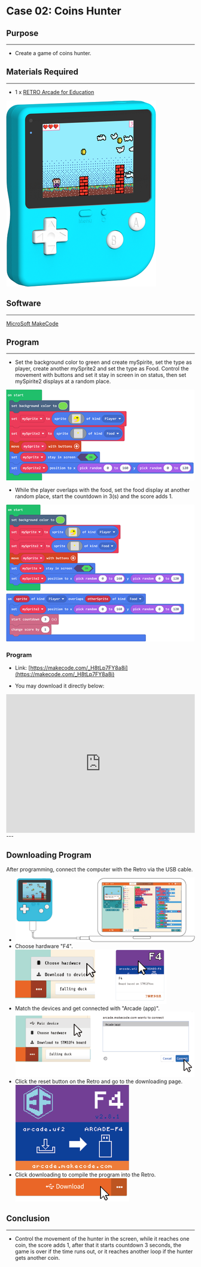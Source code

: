# Case 02: Coins Hunter 

## Purpose
---
- Create a game of coins hunter. 

## Materials Required 
---

- 1 x [RETRO Arcade for Education](https://www.elecfreaks.com/retro-arcade-for-education.html)



![](./images/retro-case-01-01.png)



## Software

---

[MicroSoft MakeCode](https://arcade.makecode.com/)


## Program

---

- Set the background color to green and create mySpirite, set the type as player, create another mySprite2 and set the type as Food. Control the movement with buttons and set it stay in screen in on status, then set mySpirite2 displays at a random place. 

![](./images/retro-case-06-01.png)


- While the player overlaps with the food, set the food display at another random place, start the countdown in 3(s) and the score adds 1.


![](./images/retro-case-06-02.png)

### Program
- Link: [https://makecode.com/_H8tLp7FY8a8i](https://makecode.com/_H8tLp7FY8a8i)

 


- You may download it directly below:

<div style="position:relative;height:calc(300px + 5em);width:100%;overflow:hidden;"><iframe style="position:absolute;top:0;left:0;width:100%;height:100%;" src="https://arcade.makecode.com/---codeembed#pub:_esMgCi9RYh0F" allowfullscreen="allowfullscreen" frameborder="0" sandbox="allow-scripts allow-same-origin"></iframe></div>
---



## Downloading Program 

After programming, connect the computer with the Retro via the USB cable.

- ![](./images/retro-case-01-10.png)
- Choose hardware "F4".
  ![](./images/retro-case-01-11.png)
- Match the devices and get connected with "Arcade (app)".
  ![](./images/retro-case-01-12.png)
- Click the reset button on the Retro and go to the downloading page. 
  ![](./images/retro-case-01-13.png)
- Click downloading to compile the program into the Retro. 
![](./images/retro-case-01-14.png)


## Conclusion
---
- Control the movement of the hunter in the screen, while it reaches one coin, the score adds 1, after that it starts countdown 3 seconds, the game is over if the time runs out, or it reaches another loop if the hunter gets another coin. 

